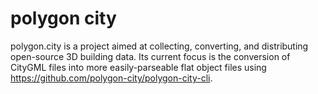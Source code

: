 # polygon city

polygon.city is a project aimed at collecting, converting, and distributing open-source 3D building data. Its current focus is the conversion of CityGML files into more easily-parseable flat object files using https://github.com/polygon-city/polygon-city-cli.
